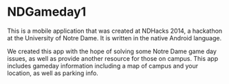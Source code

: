 NDGameday1
==========
This is a mobile application that was created at NDHacks 2014, a hackathon at the University of Notre Dame. 
It is written in the native Android language.

We created this app with the hope of solving some Notre Dame game day issues, as well as provide another resource for those on campus. This app includes gameday information including a map of campus and your location, as well as parking info. 
